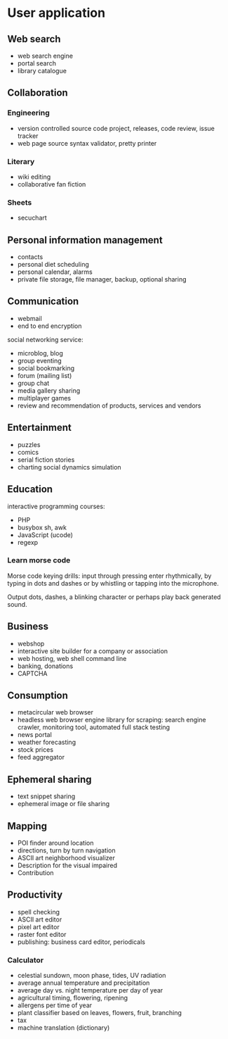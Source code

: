 # User application

## Web search

* web search engine
* portal search
* library catalogue

## Collaboration

### Engineering

* version controlled source code project, releases, code review, issue tracker
* web page source syntax validator, pretty printer

### Literary

* wiki editing
* collaborative fan fiction

### Sheets

* secuchart

## Personal information management

* contacts
* personal diet scheduling
* personal calendar, alarms
* private file storage, file manager, backup, optional sharing

## Communication

* webmail
* end to end encryption

social networking service:

* microblog, blog
* group eventing
* social bookmarking
* forum (mailing list)
* group chat
* media gallery sharing
* multiplayer games
* review and recommendation of products, services and vendors

## Entertainment

* puzzles
* comics
* serial fiction stories
* charting social dynamics simulation

## Education

interactive programming courses:

* PHP
* busybox sh, awk
* JavaScript (ucode)
* regexp

### Learn morse code

Morse code keying drills: input through pressing enter rhythmically, by typing in dots and dashes or by whistling or tapping into the microphone.

Output dots, dashes, a blinking character or perhaps play back generated sound.

## Business

* webshop
* interactive site builder for a company or association
* web hosting, web shell command line
* banking, donations
* CAPTCHA

## Consumption

* metacircular web browser
* headless web browser engine library for scraping: search engine crawler, monitoring tool, automated full stack testing
* news portal
* weather forecasting
* stock prices
* feed aggregator

## Ephemeral sharing

* text snippet sharing
* ephemeral image or file sharing

## Mapping

* POI finder around location
* directions, turn by turn navigation
* ASCII art neighborhood visualizer
* Description for the visual impaired
* Contribution

## Productivity

* spell checking
* ASCII art editor
* pixel art editor
* raster font editor
* publishing: business card editor, periodicals

### Calculator

* celestial sundown, moon phase, tides, UV radiation
* average annual temperature and precipitation
* average day vs. night temperature per day of year
* agricultural timing, flowering, ripening
* allergens per time of year
* plant classifier based on leaves, flowers, fruit, branching
* tax
* machine translation (dictionary)
